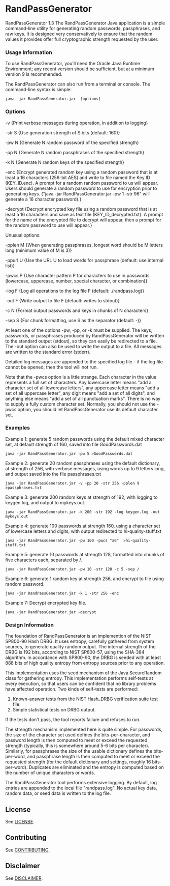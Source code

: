 # RandPassGenerator
RandPassGenerator 1.3
The RandPassGenerator Java application is a simple command-line utility for generating random passwords, passphrases, and raw keys. It is designed very conservatively to ensure that the random values it provides offer full cryptographic strength requested by the user. 

### Usage Information


To use RandPassGenerator, you'll need the Oracle Java Runtime Environment; any recent version should be sufficient, but at a minimum version 9 is recommended.

The RandPassGenerator can also run from a terminal or console. The command-line syntax is simple:

	java -jar RandPassGenerator.jar  [options]

### Options

-v	  {Print verbose messages during operation, in addition to logging}

-str S    {Use generation strength of S bits (default: 160)}

-pw N	  {Generate N random password of the specified strength}

-pp N	  {Generate N random passphrases of the specified strength}

-k N	  {Generate N random keys of the specified strength}

-enc	   {Encrypt generated random key using a random password that is at least a 16 characters (256-bit AES) and write to file named the Key ID (KEY_ID.enc). A prompt for a random random password to us will appear. Users should generate a random password to use for encryption prior to generating keys. ("java -jar RandPassGenerator.jar -pw 1 -str 96" will generate a 16 character password).}

-decrypt   {Decrypt encrypted key file using a random password that is at least a 16 characters and save as text file (KEY_ID_decrypted.txt). A prompt for the name of the encrypted file to decrypt will appear, then a prompt for the random password to use will appear.}

Unusual options:
  
-pplen M  {When generating passphrases, longest word should be M letters long (minimum value of M is 3)}

-ppurl U  {Use the URL U to load words for passphrase (default: use internal list)}

-pwcs P   {Use character pattern P for characters to use in passwords (lowercase, uppercase, number, special character, or combination)}

-log F    {Log all operations to the log file F (default: ./randpass.log)}

-out F    {Write output to file F (default: writes to stdout)}

-c N 	    {Format output passwords and keys in chunks of N characters}

-sep S    {For chunk formatting, use S as the separator (default: -)}

At least one of the options -pw, -pp, or -k must be supplied. The keys, passwords, or passphrases produced by RandPassGenerator will be written to the standard output (stdout), so they can easily be redirected to a file. The -out option can also be used to write the output to a file. All messages are written to the standard error (stderr).

Detailed log messages are appended to the specified log file - if the log file cannot be opened, then the tool will not run. 

Note that the -pwcs option is a little strange. Each character in the value represents a full set of characters. Any lowercase letter
means "add a character set of all lowercase letters", any uppercase letter means "add a set of all uppercase letter", any digit means 
"add a set of all digits", and anything else means "add a set of all punctuation marks". There is no way to supply a fully custom character set. Normally, you should not use the -pwcs option, you should let RandPassGenerator use its default character set.


### Examples

Example 1: generate 5 random passwords using the default mixed character set, at default strength of 160, saved into file GoodPasswords.dat
 
	java -jar RandPassGenerator.jar -pw 5 >GoodPasswords.dat

Example 2: generate 20 random passphrases using the default dictionary, at strength of 256, with verbose messages, using words up to 9 letters long, and output saved into the file passphrases.txt

	java -jar RandPassGenerator.jar -v -pp 20 -str 256 -pplen 9 >passphrases.txt

Example 3: generate 200 random keys at strength of 192, with logging to keygen.log, and output to mykeys.out.

	java -jar RandPassGenerator.jar -k 200 -str 192 -log keygen.log -out mykeys.out

Example 4: generate 100 passwords at strength 160, using a character set of lowercase letters and digits, with output redirected to hi-quality-stuff.txt
    
	java -jar RandPassGenerator.jar -pw 100 -pwcs "a0"  >hi-quality-stuff.txt

Example 5: generate 10 passwords at strength 128, formatted into chunks of five characters each, separated by /.

	java -jar RandPassGenerator.jar -pw 10 -str 128 -c 5 -sep /

Example 6: generate 1 random key at strength 256, and encrypt to file using random password.

	java -jar RandPassGenerator.jar -k 1 -str 256 -enc

Example 7: Decrypt encrypted key file.  

	java -jar RandPassGenerator.jar -decrypt
	
### Design Information
The foundation of RandPassGenerator is an implemention of the NIST SP800-90 Hash DRBG.  It uses entropy, carefully gathered from system sources, to generate quality random output.  The internal strength of the DRBG is 192 bits, according to NIST SP800-57, using the SHA-384 algorithm. In accordance with SP800-90, the DRBG is seeded with at least 888 bits of high quality entropy from entropy sources prior to any operation.
 
This implementation uses the seed mechanism of the Java SecureRandom class for gathering entropy. This implementation performs self-tests at every execution, so that users can be confident that no library problems have affected operation. Two kinds of self-tests are performed:

1. Known-answer tests from the NIST Hash_DRBG verification suite test file.
2. Simple statistical tests on DRBG output.

If the tests don't pass, the tool reports failure and refuses to run. 

The strength mechanism implemented here is quite simple. For passwords, the size of the character set used defines the 
bits-per-character, and password length is then computed to meet or exceed the requested strength (typically, this is somewhere around 5-6 bits per character). Similarly, for passphrases the size of the usable dictionary defines the bits-per-word, and passphrase length is then computed to meet or exceed the requested strength (for the default dictionary and settings, roughly 16 bits-per-word). Duplicates are eliminated and the entropy is computed based on the number of unique characters or words. 

The RandPassGenerator tool performs extensive logging. By default, log entries are appended to the local file "randpass.log". No actual key data, random data, or seed data is written to the log file.

## License

See [LICENSE](./LICENSE.md).

## Contributing

See [CONTRIBUTING](./CONTRIBUTING.md).

## Disclaimer

See [DISCLAIMER](./DISCLAIMER.md).


